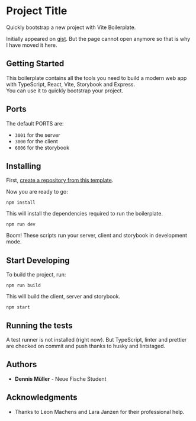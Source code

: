 # Project Title

Quickly bootstrap a new project with Vite Boilerplate.

Initially appeared on
[gist](https://gist.github.com/PurpleBooth/109311bb0361f32d87a2). But the page cannot open anymore so that is why I have moved it here.

## Getting Started

This boilerplate contains all the tools you need to build a modern web app with TypeScript, React, Vite, Storybook and Express.  
You can use it to quickly bootstrap your project.

## Ports

The default PORTS are:

- `3001` for the server
- `3000` for the client
- `6006` for the storybook

## Installing

First, [create a repository from this template](https://docs.github.com/en/github/creating-cloning-and-archiving-repositories/creating-a-repository-on-github/creating-a-repository-from-a-template).

Now you are ready to go:

```shell
npm install
```

This will install the dependencies required to run the boilerplate.

```shell
npm run dev
```

Boom! These scripts run your server, client and storybook in development mode.

## Start Developing

To build the project, run:

```shell
npm run build
```

This will build the client, server and storybook.

```shell
npm start
```

## Running the tests

A test runner is not installed (right now). But TypeScript, linter and prettier are checked on commit and push thanks to husky and lintstaged.

## Authors

- **Dennis Müller** - Neue Fische Student

## Acknowledgments

- Thanks to Leon Machens and Lara Janzen for their professional help.
